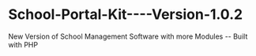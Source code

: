 # School-Portal-Kit----Version-1.0.2
New Version of School Management Software with more Modules -- Built with  PHP
